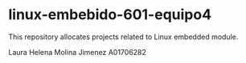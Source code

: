 # linux-embebido-601-equipo4
This repository allocates projects related to Linux embedded module.

Laura Helena Molina Jimenez A01706282
